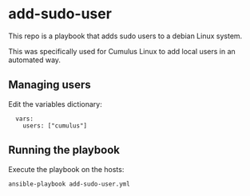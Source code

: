 # add-sudo-user

This repo is a playbook that adds sudo users to a debian Linux system.

This was specifically used for Cumulus Linux to add local users in an automated way.

## Managing users
Edit the variables dictionary:
```
  vars:
    users: ["cumulus"]
```

## Running the playbook
Execute the playbook on the hosts:
```
ansible-playbook add-sudo-user.yml
```